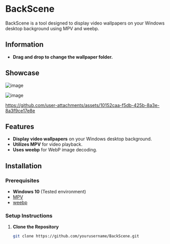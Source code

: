# BackScene

BackScene is a tool designed to display video wallpapers on your Windows desktop background using MPV and weebp.

## Information

- **Drag and drop to change the wallpaper folder.**

## Showcase

![image](https://github.com/user-attachments/assets/88938ef4-c028-4d37-bd5e-fd93391f24e6)

![image](https://github.com/user-attachments/assets/704791bc-1f52-4ef9-b188-4f5263d3eaf4)


https://github.com/user-attachments/assets/10152caa-f5db-425b-8a3e-8a3f9ce17e8e



## Features

- **Display video wallpapers** on your Windows desktop background.
- **Utilizes MPV** for video playback.
- **Uses weebp** for WebP image decoding.

## Installation

### Prerequisites

- **Windows 10** (Tested environment)
- [MPV](https://mpv.io/)
- [weebp](https://github.com/Francesco149/weebp)

### Setup Instructions

1. **Clone the Repository**

   ```bash
   git clone https://github.com/yourusername/BackScene.git
